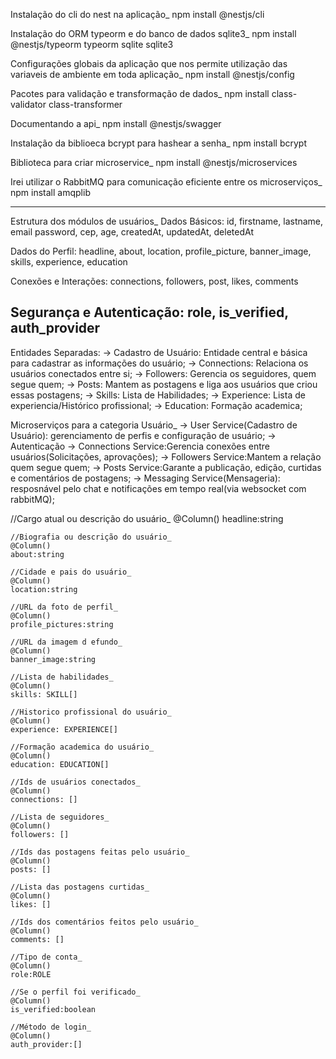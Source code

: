 Instalação do cli do nest na aplicação_
npm install @nestjs/cli

Instalação do ORM typeorm e do banco de dados sqlite3_
npm install @nestjs/typeorm typeorm sqlite sqlite3

Configurações globais da aplicação que nos permite utilização das variaveis de ambiente em toda aplicação_
npm install @nestjs/config

Pacotes para validação e transformação de dados_
npm install class-validator class-transformer

Documentando a api_
npm install @nestjs/swagger

Instalação da biblioeca bcrypt para hashear a senha_
npm install bcrypt

Biblioteca para criar microservice_
npm install @nestjs/microservices

Irei utilizar o RabbitMQ para comunicação eficiente entre os microserviços_
npm install amqplib

----------------------------------------------------------------------------------
Estrutura dos módulos de usuários_
Dados Básicos:
    id, firstname, lastname, email password, cep, age, createdAt, updatedAt, deletedAt

Dados do Perfil: 
    headline, about, location, profile_picture, banner_image, skills, experience, education

Conexões e Interações:
    connections, followers, post, likes, comments

Segurança e Autenticação:
    role, is_verified, auth_provider
----------------------------------------------------------------------------------

Entidades Separadas:
-> Cadastro de Usuário: Entidade central e básica para cadastrar as informações do usuário;
-> Connections: Relaciona os usuários conectados entre si;
-> Followers: Gerencia os seguidores, quem segue quem;
-> Posts: Mantem as postagens e liga aos usuários que criou essas postagens;
-> Skills: Lista de Habilidades;
-> Experience: Lista de experiencia/Histórico profissional;
-> Education: Formação academica;

Microserviços para a categoria Usuário_
-> User Service(Cadastro de Usuário): gerenciamento de perfis e configuração de usuário;
-> Autenticação
-> Connections Service:Gerencia conexões entre usuários(Solicitações, aprovações);
-> Followers Service:Mantem a relação quem segue quem;
-> Posts Service:Garante a publicação, edição, curtidas e comentários de postagens;
-> Messaging Service(Mensageria): resposnável pelo chat e notificações em tempo real(via websocket com rabbitMQ);


 //Cargo atual ou descrição do usuário_
    @Column()
    headline:string

    //Biografia ou descrição do usuário_
    @Column()
    about:string

    //Cidade e pais do usuário_
    @Column()
    location:string

    //URL da foto de perfil_
    @Column()
    profile_pictures:string

    //URL da imagem d efundo_
    @Column()
    banner_image:string

    //Lista de habilidades_
    @Column()
    skills: SKILL[]

    //Historico profissional do usuário_
    @Column()
    experience: EXPERIENCE[]

    //Formação academica do usuário_
    @Column()
    education: EDUCATION[]

    //Ids de usuários conectados_
    @Column()
    connections: []

    //Lista de seguidores_
    @Column()
    followers: []

    //Ids das postagens feitas pelo usuário_
    @Column()
    posts: []

    //Lista das postagens curtidas_
    @Column()
    likes: []

    //Ids dos comentários feitos pelo usuário_
    @Column()
    comments: []

    //Tipo de conta_
    @Column()
    role:ROLE

    //Se o perfil foi verificado_
    @Column()
    is_verified:boolean

    //Método de login_
    @Column()
    auth_provider:[]